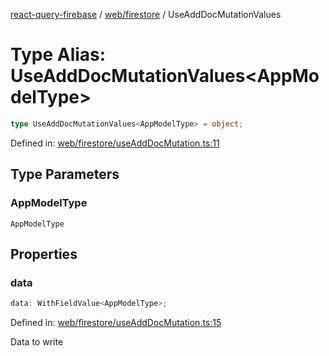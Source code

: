 [react-query-firebase](../../../modules.md) / [web/firestore](../index.md) / UseAddDocMutationValues

# Type Alias: UseAddDocMutationValues\<AppModelType\>

```ts
type UseAddDocMutationValues<AppModelType> = object;
```

Defined in: [web/firestore/useAddDocMutation.ts:11](https://github.com/vpishuk/react-query-firebase/blob/47ed1ecd8b83d68dd4237e8eb73f6aa6dea2c1fa/web/firestore/useAddDocMutation.ts#L11)

## Type Parameters

### AppModelType

`AppModelType`

## Properties

### data

```ts
data: WithFieldValue<AppModelType>;
```

Defined in: [web/firestore/useAddDocMutation.ts:15](https://github.com/vpishuk/react-query-firebase/blob/47ed1ecd8b83d68dd4237e8eb73f6aa6dea2c1fa/web/firestore/useAddDocMutation.ts#L15)

Data to write
